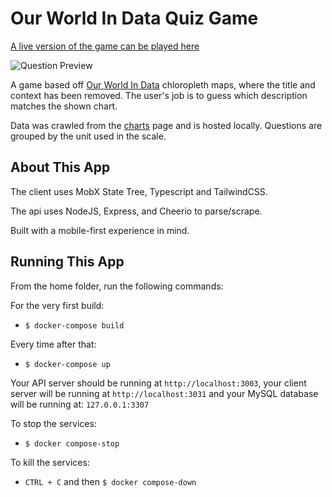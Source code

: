 # Our World In Data Quiz Game

[A live version of the game can be played here](http://178.62.106.135/)

![Question Preview](https://i.imgur.com/34JpjsE.png)

A game based off [Our World In Data](https://ourworldindata.org/) chloropleth maps, where the title and context has been removed. The user's job is to guess which description matches the shown chart.

Data was crawled from the [charts](https://ourworldindata.org/charts) page and is hosted locally. Questions are grouped by the unit used in the scale.

## About This App

The client uses MobX State Tree, Typescript and TailwindCSS.

The api uses NodeJS, Express, and Cheerio to parse/scrape.

Built with a mobile-first experience in mind.

## Running This App

From the home folder, run the following commands:

For the very first build:

- `$ docker-compose build`

Every time after that:

- `$ docker-compose up`

Your API server should be running at `http://localhost:3003`, your client server will be running at `http://localhost:3031` and your MySQL database will be running at: `127.0.0.1:3307`

To stop the services:

- `$ docker compose-stop`

To kill the services:

- `CTRL + C` and then `$ docker compose-down`
